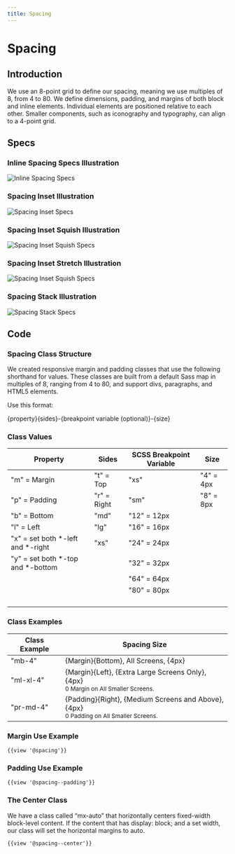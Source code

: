 ```yaml
---
title: Spacing
---
```


# **Spacing**

## **Introduction**

We use an 8-point grid to define our spacing, meaning we use multiples of 8, from 4 to 80. We define dimensions, padding, and margins of both block and inline elements. Individual elements are positioned relative to each other. Smaller components, such as iconography and typography, can align to a 4-point grid.

## **Specs**

### Inline Spacing Specs Illustration
<img class="doc-images" alt="Inline Spacing Specs" title="Inline Spacing Specs" src="/build/%!CurrentVersion%!/docs/img/Spacing/inline-spacing-specs.jpg"/>

### Spacing Inset Illustration
<img class="doc-images" alt="Spacing Inset Specs" title="Spacing Inset Specs" src="/build/%!CurrentVersion%!/docs/img/Spacing/spacing-inset-specs.jpg"/>

### Spacing Inset Squish Illustration
<img class="doc-images" alt="Spacing Inset Squish Specs" title="Spacing Inset Squish Specs" src="/build/%!CurrentVersion%!/docs/img/Spacing/spacing-inset-squish-specs.jpg"/>

### Spacing Inset Stretch Illustration
<img class="doc-images" alt="Spacing Inset Squish Specs" title="Spacing Inset Squish Specs" src="/build/%!CurrentVersion%!/docs/img/Spacing/spacing-inset-stretch-specs.jpg"/>

### Spacing Stack Illustration
<img class="doc-images" alt="Spacing Stack Specs" title="Spacing Stack Specs" src="/build/%!CurrentVersion%!/docs/img/Spacing/spacing-stack-specs.jpg"/>

## **Code**
<!--Removed text under “Spacing” (and “Spacing” heading itself) and placed under “Spacing Class Structure below-->

### **Spacing Class Structure**

We created responsive margin and padding classes that use the following shorthand for values. These classes are built from a default Sass map in multiples of 8, ranging from 4 to 80, and support divs, paragraphs, and HTML5 elements.

Use this format:

{property}{sides}-{breakpoint variable (optional)}-{size}

### **Class Values**
Property | Sides | SCSS Breakpoint Variable | Size
------------ | ------------- | ------------- | -------------
"m" = Margin | "t" = Top | "xs" | "4" = 4px
"p" = Padding | "r" = Right | "sm" |  "8" = 8px
 | "b" = Bottom | "md" |  "12" = 12px
 | "l" = Left | "lg" |  "16" = 16px
 | "x" = set both *-left and *-right | "xs" | "24" = 24px
 | "y" = set both *-top and *-bottom | | "32" = 32px
 | | | "64" = 64px
 | | | "80" = 80px
 | | |
 | | |
 | | |
 | | |

### **Class Examples**
 Class Example | Spacing Size
 ------------ | -------------
 "mb-4" | {Margin}{Bottom}, All Screens, {4px}
 "ml-xl-4" | {Margin}{Left}, {Extra Large Screens Only}, {4px} <br/><small>0 Margin on All Smaller Screens.</small>
 "pr-md-4" | {Padding}{Right}, {Medium Screens and Above}, {4px} <br/><small>0 Padding on All Smaller Screens.</small>


### **Margin Use Example**

```
{{view '@spacing'}}
```

### **Padding Use Example**
```
{{view '@spacing--padding'}}
```

### **The Center Class**

We have a class called “mx-auto” that horizontally centers fixed-width block-level content. If the content that has display: block; and a set width, our class will set the horizontal margins to auto.

```
{{view '@spacing--center'}}
```
